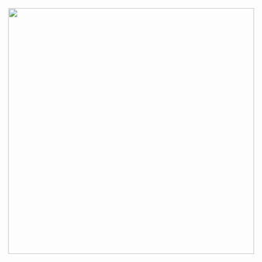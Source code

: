   <img height="auto" width="500px" src ="https://github-readme-stats.vercel.app/api/top-langs/?username=jdmr10&hide_progress=false">
